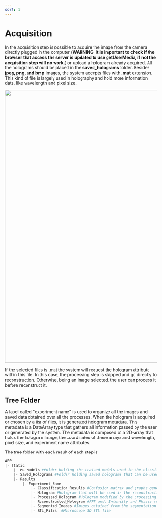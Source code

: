 ```yaml
---
sort: 1
---
```


# Acquisition

In the acquisition step is possible to acquire the image from the camera directly plugged in the computer (**WARNING: It is important to check if the browser that access the server is updated to use getUserMedia, if not the acquisition step will no work.**) or upload a hologram already acquired. All the holograms should be placed in the **saved_holograms** folder. Besides **jpeg, png, and bmp** images, the system accepts files with **.mat** extension. This kind of file is largely used in holography and hold more information data, like wavelength and pixel size.

<p align="center">
<img src="{{site.baseurl}}/images/acquisition_screen.png" width=900>
</p>

If the selected files is .mat the system will request the hologram attribute within this file. In this case, the processing step is skipped and go directly to reconstruction. Otherwise, being an image selected, the user can process it before reconstruct it.

## Tree Folder

A label called "experiment name" is used to organize all the images and saved data obtained over all the processes. When the hologram is acquired or chosen by a list of files, it is generated hologram metadata. This metadata is a DataArray type that gathers all information passed by the user or generated by the system. The metadata is composed of a 2D-array that holds the hologram image, the coordinates of these arrays and wavelength, pixel size, and experiment name attributes.

The tree folder with each result of each step is

```python
APP
|- Static
    |- ML-Models #Folder holding the trained models used in the classification step
    |- Saved_Holograms #Folder holding saved holograms that can be used rather than camera acquisition
    |- Results
        |- Experiment_Name
            |- Classification_Results #Confusion matrix and graphs generated in the classification step
            |- Hologram #Hologram that will be used in the reconstruction
            |- Processed_Hologram #Hologram modified by the processing step
            |- Reconstructed_Hologram #FFT and, Intensity and Phases reconstructions
            |- Segmented_Images #Images obtained from the segmentation
            |- STL_Files  #Microscope 3D STL file
```
